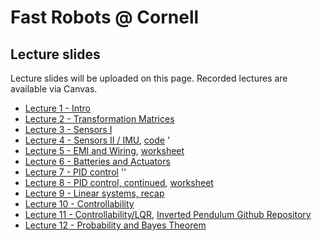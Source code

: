 # Fast Robots @ Cornell

## Lecture slides 

Lecture slides will be uploaded on this page. Recorded lectures are available via Canvas. 

* [Lecture 1 - Intro](./FastRobots-1-Intro.pdf)
* [Lecture 2 - Transformation Matrices](./FastRobots-2-TransformationMatrices.pdf)
* [Lecture 3 - Sensors I](./FastRobots-3-Sensors.pdf)
* [Lecture 4 - Sensors II / IMU](./FastRobots-4-IMU.pdf), [code](./Lecture4-IMU.ino) '
* [Lecture 5 - EMI and Wiring](./FastRobots-5-Wiring.pdf), [worksheet](./FastRobots-5-Wiring_worksheet.pdf)
* [Lecture 6 - Batteries and Actuators](./FastRobots-6-Actuators.pdf)
* [Lecture 7 - PID control](./FastRobots-7-PID(2022).pdf) ''
* [Lecture 8 - PID control, continued](./FastRobots-8-PID_continued.pdf), [worksheet](https://bit.ly/3LIAxae)
* [Lecture 9 - Linear systems, recap](./FastRobots-9-LinearSystems.pdf)
* [Lecture 10 - Controllability](./FastRobots-10-Controllability.pdf)
* [Lecture 11 - Controllability/LQR](.FastRobots-11-Controllability(continued).pdf), [Inverted Pendulum Github Repository](https://github.com/bertozzijr/Control_Bootcamp_S_Brunton)
* [Lecture 12 - Probability and Bayes Theorem](./FastRobots-12-Probability_BayesTheorem.pdf)
<!--
* [Lecture 13 - Observability and Kalman Filters](./FastRobots-13-KF)
* [Lecture 14 - Local Planning and Map Representations](./FastRobots-14-LocalPlanning_and_Maps.pdf)
* [Lecture 15 - Maps, Graph construction and Graph search](./FastRobots-15-Maps_and_GraphSearch.pdf)
* [Lecture 16 - Markov and Bayes Filter I](./FastRobots-16-Markov_BayesFilter1.pdf)
* [Lecture 17 - Motion models](./FastRobots-17-Motion_models.pdf)
* [Lecture 18 - Sensor models](./FastRobots-18-SensorModel.pdf)
* [Lecture 19 - Bayes Filter II](./FastRobots-19-Markov_BayesFilter2.pdf)
* [Lecture 20 - Simulator](./FastRobots-20-Simulator.pdf)
* [Lecture 21 - Particle Filters and intro to SLAM](FastRobots-21-SLAM.pdf)
* [Lecture 22 - Ethics I](./FastRobots-22-EthicsI.pdf)
* [Lectures 23 - Ethics II](FastRobots-23-EthicsII.pdf)
-->



